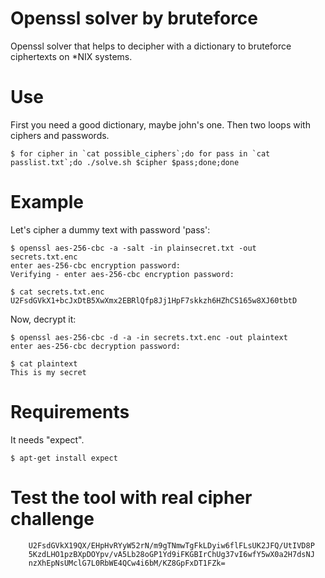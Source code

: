Openssl solver by bruteforce
======

Openssl solver that helps to decipher with a dictionary to bruteforce ciphertexts on *NIX systems.

Use
======

First you need a good dictionary, maybe john's one. Then two loops with ciphers and passwords. 
        
    $ for cipher in `cat possible_ciphers`;do for pass in `cat passlist.txt`;do ./solve.sh $cipher $pass;done;done

Example 
=======

Let's cipher a dummy text with password 'pass':

    $ openssl aes-256-cbc -a -salt -in plainsecret.txt -out secrets.txt.enc
    enter aes-256-cbc encryption password:
    Verifying - enter aes-256-cbc encryption password:
    
    $ cat secrets.txt.enc
    U2FsdGVkX1+bcJxDtB5XwXmx2EBRlQfp8Jj1HpF7skkzh6HZhCS165w8XJ60tbtD

Now, decrypt it: 

    $ openssl aes-256-cbc -d -a -in secrets.txt.enc -out plaintext
    enter aes-256-cbc decryption password:
    
    $ cat plaintext
    This is my secret

Requirements 
=======

It needs "expect". 

    $ apt-get install expect 

Test the tool with real cipher challenge
=======

        U2FsdGVkX19QX/EHpHvRYyW52rN/m9gTNmwTgFkLDyiw6flFLsUK2JFQ/UtIVD8P
        5KzdLHO1pzBXpDOYpv/vA5Lb28oGP1Yd9iFKGBIrChUg37vI6wfY5wX0a2H7dsNJ
        nzXhEpNsUMclG7L0RbWE4QCw4i6bM/KZ8GpFxDT1FZk=
